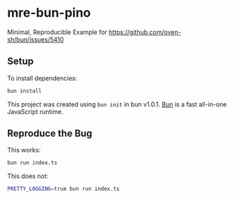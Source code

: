# mre-bun-pino

Minimal, Reproducible Example for https://github.com/oven-sh/bun/issues/5410

## Setup

To install dependencies:

```bash
bun install
```

This project was created using `bun init` in bun v1.0.1. [Bun](https://bun.sh) is a fast all-in-one JavaScript runtime.

## Reproduce the Bug

This works:

```bash
bun run index.ts
```

This does not:

```bash
PRETTY_LOGGING=true bun run index.ts
```
